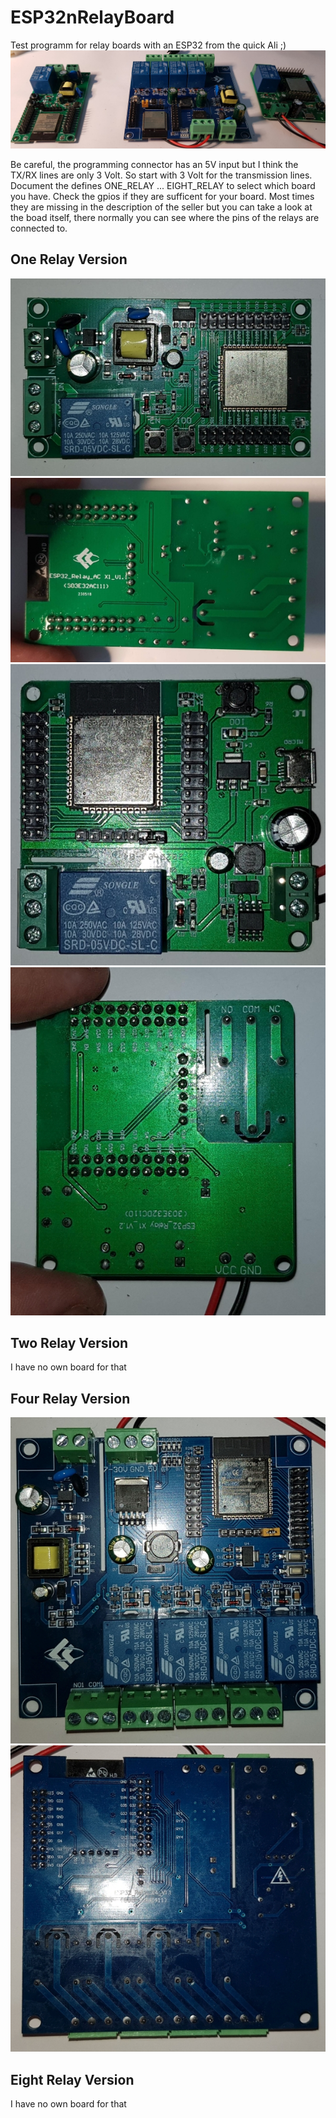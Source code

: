 # ESP32nRelayBoard
Test programm for relay boards with an ESP32 from the quick Ali ;)
![Alt text](img/nRelayBoardBanner1.jpg "Title")

Be careful, the programming connector has an 5V input but I think the TX/RX lines are only 3 Volt. 
So start with 3 Volt for the transmission lines.
Document the defines ONE_RELAY ... EIGHT_RELAY to select which board you have.
Check the gpios if they are sufficent for your board. 
Most times they are missing in the description of the seller but you can take a look at the boad itself, there normally you can see where the pins of the relays are connected to.


## One Relay Version
![Alt text](img/nRelayBoardOne240VOben.jpg "Title")
![Alt text](img/nRelayBoardOne240VUnten.jpg "Title")
![Alt text](img/nRelayBoardProgOben.jpg "Title")
![Alt text](img/nRelayBoardProgUnten.jpg "Title")

## Two Relay Version
I have no own board for that


## Four Relay Version 
![Alt text](img/4Relay240VOben.jpg "Title")
![Alt text](img/4Relay240Vunten.jpg "Title")

## Eight Relay Version 
I have no own board for that